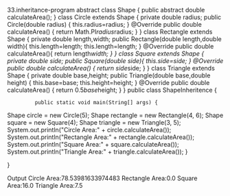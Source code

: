 33.inheritance-program
abstract class Shape {
    public abstract double calculateArea();
}
class Circle extends Shape {
private double radius;
public Circle(double radius) {
    this.radius=radius;
}
@Override
public double calculateArea() {
    return Math.PI*radius*radius;
}
}
class Rectangle extends Shape {
    private double length,width;
    public Rectangle(double length,double width){
        this.length=length;
        this.length=length;
    }
@Override
public double calculateArea(){
return length*width;
}
}
class Square extends Shape {
    private double side;
    public Square(double side){
 this.side=side;
    }
@Override
public double calculateArea() {
return side*side;
}
}
class Triangle extends Shape {
    private double base,height;
    public Triangle(double base,double height) {
        this.base=base;
        this.height=height;
    }
@Override
public double calculateArea() {
return 0.5*base*height;
}
}
public class ShapeInheritence {

             public static void main(String[] args) {
  Shape circle = new Circle(5);
  Shape rectangle = new Rectangle(4, 6);
  Shape square = new Square(4);
  Shape triangle = new Triangle(3, 5);
        System.out.println("Circle Area:" + circle.calculateArea());
        System.out.println("Rectangle Area:" + rectangle.calculateArea());
        System.out.println("Square Area:" + square.calculateArea());
        System.out.println("Triangle Area:" + triangle.calculateArea());
    }
    
    
}

Output
Circle Area:78.53981633974483
Rectangle Area:0.0
Square Area:16.0
Triangle Area:7.5
